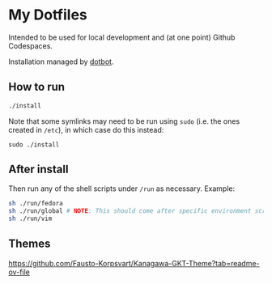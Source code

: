 # My Dotfiles

Intended to be used for local development and (at one point) Github Codespaces.

Installation managed by <a href="https://github.com/anishathalye/dotbot">dotbot</a>.

## How to run

```bash
./install
```

Note that some symlinks may need to be run using `sudo` (i.e. the ones created in `/etc`),
in which case do this instead:

```
sudo ./install
```

## After install

Then run any of the shell scripts under `/run` as necessary. Example:

```bash
sh ./run/fedora
sh ./run/global # NOTE: This should come after specific environment scripts
sh ./run/vim
```

## Themes

https://github.com/Fausto-Korpsvart/Kanagawa-GKT-Theme?tab=readme-ov-file
